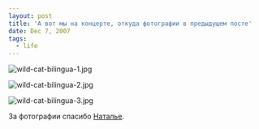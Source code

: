 ```yaml
---
layout: post
title: 'А вот мы на концерте, откуда фотографии в предыдущем посте'
date: Dec 7, 2007
tags:
  - life
---
```


<!--more-->

![wild-cat-bilingua-1.jpg](upload://wild-cat-bilingua-1.jpg)

![wild-cat-bilingua-2.jpg](upload://wild-cat-bilingua-2.jpg)

![wild-cat-bilingua-3.jpg](upload://wild-cat-bilingua-3.jpg)

За фотографии спасибо [Наталье](http://wild-cat-20.livejournal.com/).

